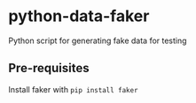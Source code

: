# python-data-faker
Python script for generating fake data for testing

## Pre-requisites
Install faker with `pip install faker`
